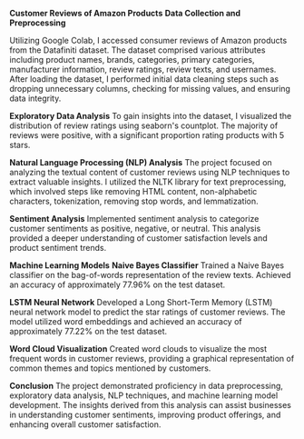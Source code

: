 **Customer Reviews of Amazon Products**
**Data Collection and Preprocessing**

Utilizing Google Colab, I accessed consumer reviews of Amazon products from the Datafiniti dataset. The dataset comprised various attributes including product names, brands, categories, primary categories, manufacturer information, review ratings, review texts, and usernames. After loading the dataset, I performed initial data cleaning steps such as dropping unnecessary columns, checking for missing values, and ensuring data integrity.

**Exploratory Data Analysis**
To gain insights into the dataset, I visualized the distribution of review ratings using seaborn's countplot. The majority of reviews were positive, with a significant proportion rating products with 5 stars.

**Natural Language Processing (NLP) Analysis**
The project focused on analyzing the textual content of customer reviews using NLP techniques to extract valuable insights. I utilized the NLTK library for text preprocessing, which involved steps like removing HTML content, non-alphabetic characters, tokenization, removing stop words, and lemmatization.

**Sentiment Analysis**
Implemented sentiment analysis to categorize customer sentiments as positive, negative, or neutral. This analysis provided a deeper understanding of customer satisfaction levels and product sentiment trends.

**Machine Learning Models**
**Naive Bayes Classifier**
Trained a Naive Bayes classifier on the bag-of-words representation of the review texts. Achieved an accuracy of approximately 77.96% on the test dataset.

**LSTM Neural Network**
Developed a Long Short-Term Memory (LSTM) neural network model to predict the star ratings of customer reviews. The model utilized word embeddings and achieved an accuracy of approximately 77.22% on the test dataset.

**Word Cloud Visualization**
Created word clouds to visualize the most frequent words in customer reviews, providing a graphical representation of common themes and topics mentioned by customers.

**Conclusion**
The project demonstrated proficiency in data preprocessing, exploratory data analysis, NLP techniques, and machine learning model development. The insights derived from this analysis can assist businesses in understanding customer sentiments, improving product offerings, and enhancing overall customer satisfaction.
